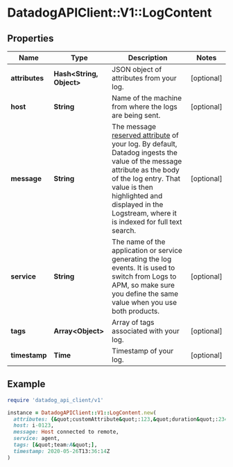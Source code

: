 # DatadogAPIClient::V1::LogContent

## Properties

| Name           | Type                           | Description                                                                                                                                                                                                                                                                                                              | Notes      |
| -------------- | ------------------------------ | ------------------------------------------------------------------------------------------------------------------------------------------------------------------------------------------------------------------------------------------------------------------------------------------------------------------------ | ---------- |
| **attributes** | **Hash&lt;String, Object&gt;** | JSON object of attributes from your log.                                                                                                                                                                                                                                                                                 | [optional] |
| **host**       | **String**                     | Name of the machine from where the logs are being sent.                                                                                                                                                                                                                                                                  | [optional] |
| **message**    | **String**                     | The message [reserved attribute](https://docs.datadoghq.com/logs/log_collection/#reserved-attributes) of your log. By default, Datadog ingests the value of the message attribute as the body of the log entry. That value is then highlighted and displayed in the Logstream, where it is indexed for full text search. | [optional] |
| **service**    | **String**                     | The name of the application or service generating the log events. It is used to switch from Logs to APM, so make sure you define the same value when you use both products.                                                                                                                                              | [optional] |
| **tags**       | **Array&lt;Object&gt;**        | Array of tags associated with your log.                                                                                                                                                                                                                                                                                  | [optional] |
| **timestamp**  | **Time**                       | Timestamp of your log.                                                                                                                                                                                                                                                                                                   | [optional] |

## Example

```ruby
require 'datadog_api_client/v1'

instance = DatadogAPIClient::V1::LogContent.new(
  attributes: {&quot;customAttribute&quot;:123,&quot;duration&quot;:2345},
  host: i-0123,
  message: Host connected to remote,
  service: agent,
  tags: [&quot;team:A&quot;],
  timestamp: 2020-05-26T13:36:14Z
)
```
